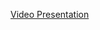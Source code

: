 [Video Presentation](https://user-images.githubusercontent.com/45320053/235759221-3266d448-51d8-43ee-9d9c-b39a98d7dd42.webm)
